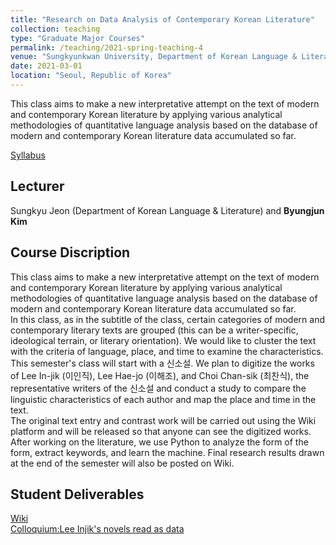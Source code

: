 ```yaml
---
title: "Research on Data Analysis of Contemporary Korean Literature"
collection: teaching
type: "Graduate Major Courses"
permalink: /teaching/2021-spring-teaching-4
venue: "Sungkyunkwan University, Department of Korean Language & Literature"
date: 2021-03-01
location: "Seoul, Republic of Korea"
---
```


This class aims to make a new interpretative attempt on the text of modern and contemporary Korean literature by applying various analytical methodologies of quantitative language analysis based on the database of modern and contemporary Korean literature data accumulated so far.

[Syllabus](http://www.klbksk.com/wiki/index.php/RDACKL(SKKU))

## Lecturer
Sungkyu Jeon (Department of Korean Language & Literature) and **Byungjun Kim**

## Course Discription
This class aims to make a new interpretative attempt on the text of modern and contemporary Korean literature by applying various analytical methodologies of quantitative language analysis based on the database of modern and contemporary Korean literature data accumulated so far.  
In this class, as in the subtitle of the class, certain categories of modern and contemporary literary texts are grouped (this can be a writer-specific, ideological terrain, or literary orientation). We would like to cluster the text with the criteria of language, place, and time to examine the characteristics. This semester's class will start with a 신소설. We plan to digitize the works of Lee In-jik (이인직), Lee Hae-jo (이해조), and Choi Chan-sik (최찬식), the representative writers of the 신소설 and conduct a study to compare the linguistic characteristics of each author and map the place and time in the text.  
The original text entry and contrast work will be carried out using the Wiki platform and will be released so that anyone can see the digitized works. After working on the literature, we use Python to analyze the form of the form, extract keywords, and learn the machine. Final research results drawn at the end of the semester will also be posted on Wiki.

## Student Deliverables
[Wiki](http://www.klbksk.com/wiki/index.php/%EC%9D%B4%EC%9D%B8%EC%A7%81)  
[Colloquium:Lee Injik's novels read as data](http://www.klbksk.com/wiki/index.php/Leeinjik_Colloquium202108)